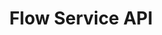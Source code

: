 ---
title: Flow Service API
description: Ingest data from external sources into Experience Platform.
openAPISpec: https://raw.githubusercontent.com/AdobeDocs/experience-platform-apis/main/src/swagger-specs/flow-service.yaml
keywords: 
  - Experience Platform
  - API Documentation
  - JavaScript
--- 